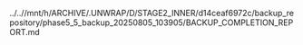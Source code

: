 ../..//mnt/h/ARCHIVE/.UNWRAP/D/STAGE2_INNER/d14ceaf6972c/backup_repository/phase5_5_backup_20250805_103905/BACKUP_COMPLETION_REPORT.md
